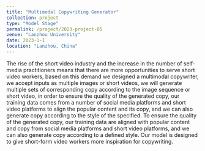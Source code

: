 ```yaml
---
title: "Multimodal Copywriting Generator"
collection: project
type: "Model Stage"
permalink: /project/2023-project-05
venue: "Lanzhou University"
date: 2023-1-1
location: "Lanzhou, China"
---
```


The rise of the short video industry and the increase in the number of self-media practitioners means that there are more opportunities to serve short video workers, based on this demand we designed a multimodal copywriter, we accept inputs as multiple images or short videos, we will generate multiple sets of corresponding copy according to the image sequence or short video, in order to ensure the quality of the generated copy, our training data comes from a number of social media platforms and short video platforms to align the popular content and its copy, and we can also generate copy according to the style of the specified. To ensure the quality of the generated copy, our training data are aligned with popular content and copy from social media platforms and short video platforms, and we can also generate copy according to a defined style. Our model is designed to give short-form video workers more inspiration for copywriting.
